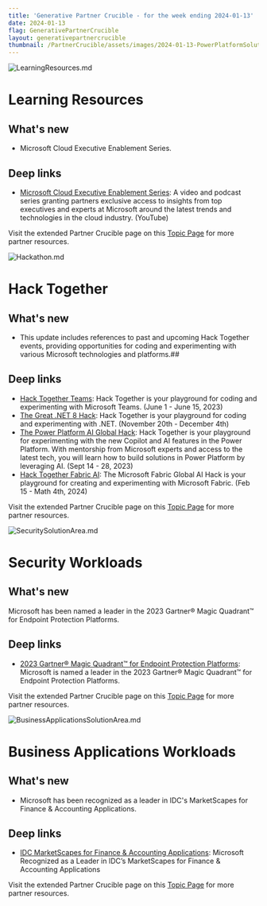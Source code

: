 ```yaml
---
title: 'Generative Partner Crucible - for the week ending 2024-01-13'
date: 2024-01-13
flag: GenerativePartnerCrucible
layout: generativepartnercrucible
thumbnail: /PartnerCrucible/assets/images/2024-01-13-PowerPlatformSolutionArea.md-image.png
---
```


![ LearningResources.md ]( /PartnerCrucible/assets/images/2024-01-13-Hackathon.md-image.png )

# Learning Resources

## What's new

-  Microsoft Cloud Executive Enablement Series. 

## Deep links

- [Microsoft Cloud Executive Enablement Series](https://www.youtube.com/playlist?list=PLcgFidNgo6oMZhzhBAf98hzNI8_h5NoAQ): A video and podcast series granting partners exclusive access to insights from top executives and experts at Microsoft around the latest trends and technologies in the cloud industry. (YouTube)

Visit the extended Partner Crucible page on this [Topic Page](https://lagimik.github.io/PartnerCrucible/LearningResources) for more partner resources.

![ Hackathon.md ]( /PartnerCrucible/assets/images/2024-01-13-Hackathon.md-image.png )

# Hack Together

## What's new

- This update includes references to past and upcoming Hack Together events, providing opportunities for coding and experimenting with various Microsoft technologies and platforms.##

## Deep links
- [Hack Together Teams](https://github.com/microsoft/hack-together-teams): Hack Together is your playground for coding and experimenting with Microsoft Teams. (June 1 - June 15, 2023)
- [The Great .NET 8 Hack](https://github.com/microsoft/hack-together-dotnet?tab=readme-ov-file): Hack Together is your playground for coding and experimenting with .NET. (November 20th - December 4th)
- [The Power Platform AI Global Hack](https://aka.ms/hacktogether/powerplatform-ai): Hack Together is your playground for experimenting with the new Copilot and AI features in the Power Platform. With mentorship from Microsoft experts and access to the latest tech, you will learn how to build solutions in Power Platform by leveraging AI. (Sept 14 - 28, 2023)
- [Hack Together Fabric AI](https://github.com/microsoft/Hack-Together-Fabric-AI): The Microsoft Fabric Global AI Hack is your playground for creating and experimenting with Microsoft Fabric. (Feb 15 - Math 4th, 2024)

Visit the extended Partner Crucible page on this [Topic Page](https://lagimik.github.io/PartnerCrucible/Hackathon) for more partner resources.


![ SecuritySolutionArea.md ]( /PartnerCrucible/assets/images/2024-01-13-SecuritySolutionArea.md-image.png )

# Security Workloads

## What's new

Microsoft has been named a leader in the 2023 Gartner® Magic Quadrant™ for Endpoint Protection Platforms.

## Deep links

- [2023 Gartner® Magic Quadrant™ for Endpoint Protection Platforms](https://www.microsoft.com/en-us/security/blog/2024/01/12/microsoft-is-named-a-leader-in-the-2023-gartner-magic-quadrant-for-endpoint-protection-platforms/): Microsoft is named a leader in the 2023 Gartner® Magic Quadrant™ for Endpoint Protection Platforms.

Visit the extended Partner Crucible page on this [Topic Page](https://lagimik.github.io/PartnerCrucible/SecuritySolutionArea) for more partner resources.

![ BusinessApplicationsSolutionArea.md ]( /PartnerCrucible/assets/images/2024-01-13-BusinessApplicationsSolutionArea.md-image.png )

# Business Applications Workloads

## What's new

- Microsoft has been recognized as a leader in IDC's MarketScapes for Finance & Accounting Applications.

## Deep links

- [IDC MarketScapes for Finance & Accounting Applications](https://idcdocserv.com/US51405823e_Microsoft): Microsoft Recognized as a Leader in IDC’s MarketScapes for Finance & Accounting Applications

Visit the extended Partner Crucible page on this [Topic Page](https://lagimik.github.io/PartnerCrucible/BusinessApplicationsSolutionArea) for more partner resources.

